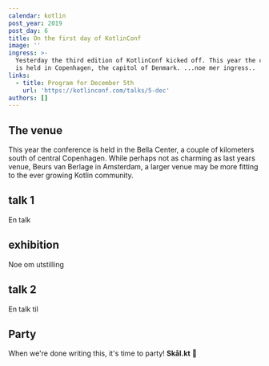 ```yaml
---
calendar: kotlin
post_year: 2019
post_day: 6
title: On the first day of KotlinConf
image: ''
ingress: >-
  Yesterday the third edition of KotlinConf kicked off. This year the conference
  is held in Copenhagen, the capitol of Denmark. ...noe mer ingress..  
links:
  - title: Program for December 5th
    url: 'https://kotlinconf.com/talks/5-dec'
authors: []
---
```


## The venue 

This year the conference is held in the Bella Center, a couple of kilometers south of central Copenhagen. While perhaps not as charming as last years venue, Beurs van Berlage in Amsterdam, a larger venue may be more fitting to the ever growing Kotlin community.     

## talk 1
En talk
## exhibition
Noe om utstilling
## talk 2
En talk til
## Party
When we're done writing this, it's time to party! **Skål.kt** :beers: 
